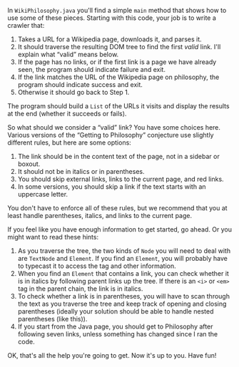 In `WikiPhilosophy.java` you'll find a simple `main` method that shows how to use some of these pieces. Starting with this code, your job is to write a crawler that:



1.  Takes a URL for a Wikipedia page, downloads it, and parses it.
1.  It should traverse the resulting DOM tree to find the first *valid* link. I'll explain what “valid” means below.
1.  If the page has no links, or if the first link is a page we have already seen, the program should indicate failure and exit.
1.  If the link matches the URL of the Wikipedia page on philosophy, the program should indicate success and exit.
1.  Otherwise it should go back to Step 1. 

The program should build a `List` of the URLs it visits and display the results at the end (whether it succeeds or fails).


So what should we consider a “valid” link? You have some choices here. Various versions of the “Getting to Philosophy” conjecture use slightly different rules, but here are some options:



1.  The link should be in the content text of the page, not in a sidebar or boxout.
1.  It should not be in italics or in parentheses.
1.  You should skip external links, links to the current page, and red links.
1.  In some versions, you should skip a link if the text starts with an uppercase letter. 

You don't have to enforce all of these rules, but we recommend that you at least handle parentheses, italics, and links to the current page.

If you feel like you have enough information to get started, go ahead. Or you might want to read these hints:



1.  As you traverse the tree, the two kinds of `Node` you will need to deal with are `TextNode` and `Element`. If you find an `Element`, you will probably have to typecast it to access the tag and other information.
1.  When you find an `Element` that contains a link, you can check whether it is in italics by following parent links up the tree. If there is an `<i>` or `<em>` tag in the parent chain, the link is in italics.
1.  To check whether a link is in parentheses, you will have to scan through the text as you traverse the tree and keep track of opening and closing parentheses (ideally your solution should be able to handle nested parentheses (like this)).
1.  If you start from the Java page, you should get to Philosophy after following seven links, unless something has changed since I ran the code. 

OK, that's all the help you're going to get. Now it's up to you. Have fun!